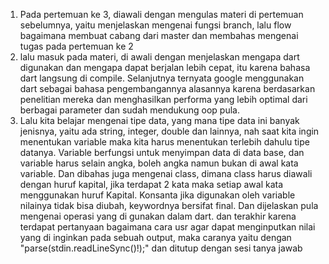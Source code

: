 1. Pada pertemuan ke 3, diawali dengan mengulas materi di pertemuan sebelumnya, yaitu menjelaskan mengenai fungsi branch, lalu flow bagaimana membuat cabang dari master dan membahas mengenai tugas pada pertemuan ke 2
2. lalu masuk pada materi, di awali dengan menjelaskan mengapa dart digunakan dan mengapa dapat berjalan lebih cepat, itu karena bahasa dart langsung di compile. Selanjutnya ternyata google menggunakan dart sebagai bahasa pengembangannya alasannya karena berdasarkan penelitian mereka dan menghasilkan performa yang lebih optimal dari berbagai parameter dan sudah mendukung oop pula.
3. Lalu kita belajar mengenai tipe data, yang mana tipe data ini banyak jenisnya, yaitu ada string, integer, double dan lainnya, nah saat kita ingin menentukan variable maka kita harus menentukan terlebih dahulu tipe datanya. Variable berfungsi untuk menyimpan data di data base, dan variable harus selain angka, boleh angka namun bukan di awal kata variable. Dan dibahas juga mengenai class, dimana class harus diawali dengan huruf kapital, jika terdapat 2 kata maka setiap awal kata menggunakan huruf Kapital. Konsanta jika digunakan oleh variable nilainya tidak bisa diubah, keywordnya bersifat final. Dan dijelaskan pula mengenai operasi yang di gunakan dalam dart. dan terakhir karena terdapat pertanyaan bagaimana cara usr agar dapat menginputkan nilai yang di inginkan pada sebuah output, maka caranya yaitu dengan "parse(stdin.readLineSync()!);"
dan ditutup dengan sesi tanya jawab